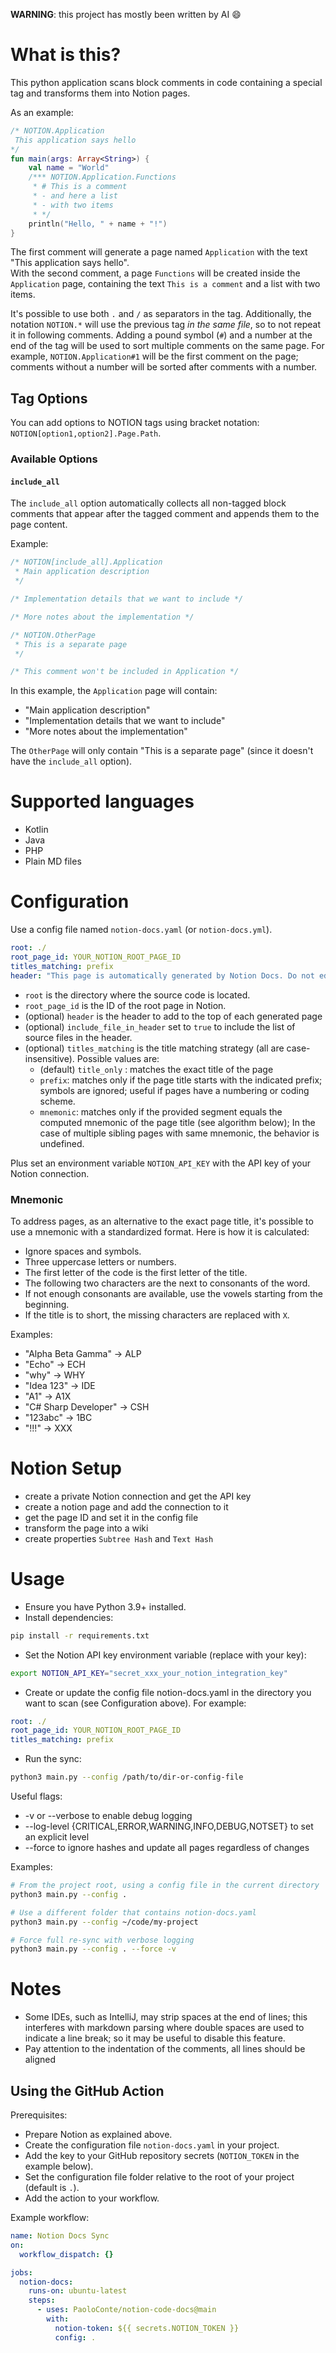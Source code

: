 **WARNING**: this project has mostly been written by AI 😄

# What is this?
This python application scans block comments in code containing a special tag and transforms them into Notion pages. 

As an example:
```kotlin
/* NOTION.Application 
 This application says hello
*/
fun main(args: Array<String>) {
    val name = "World"
    /*** NOTION.Application.Functions
     * # This is a comment
     * - and here a list
     * - with two items
     * */
    println("Hello, " + name + "!")
}
```

The first comment will generate a page named `Application` with the text "This application says hello".  
With the second comment, a page `Functions` will be created inside the `Application` page, containing the text 
`This is a comment` and a list with two items.

It's possible to use both `.` and `/` as separators in the tag. Additionally, the notation `NOTION.*` will
use the previous tag *in the same file*, so to not repeat it in following comments.
Adding a pound symbol (`#`) and a number at the end of the tag will be used to sort multiple comments on the same page.
For example, `NOTION.Application#1` will be the first comment on the page; comments without a number will be sorted after
comments with a number.

## Tag Options
You can add options to NOTION tags using bracket notation: `NOTION[option1,option2].Page.Path`.

### Available Options

#### `include_all`
The `include_all` option automatically collects all non-tagged block comments that appear after the tagged comment and appends them to the page content.

Example:
```kotlin
/* NOTION[include_all].Application
 * Main application description
 */

/* Implementation details that we want to include */

/* More notes about the implementation */

/* NOTION.OtherPage
 * This is a separate page
 */

/* This comment won't be included in Application */
```

In this example, the `Application` page will contain:
- "Main application description"
- "Implementation details that we want to include"
- "More notes about the implementation"

The `OtherPage` will only contain "This is a separate page" (since it doesn't have the `include_all` option).

# Supported languages
- Kotlin
- Java
- PHP
- Plain MD files

# Configuration
Use a config file named `notion-docs.yaml` (or `notion-docs.yml`).
```yaml
root: ./
root_page_id: YOUR_NOTION_ROOT_PAGE_ID
titles_matching: prefix
header: "This page is automatically generated by Notion Docs. Do not edit manually."
```
- `root` is the directory where the source code is located.
- `root_page_id` is the ID of the root page in Notion.
- (optional) `header` is the header to add to the top of each generated page
- (optional) `include_file_in_header` set to `true` to include the list of source files in the header.
- (optional) `titles_matching` is the title matching strategy (all are case-insensitive). Possible values are:
  - (default) `title_only` : matches the exact title of the page
  - `prefix`: matches only if the page title starts with the indicated prefix; symbols are ignored; useful if pages have a numbering or coding scheme.
  - `mnemonic`: matches only if the provided segment equals the computed mnemonic of the page title (see algorithm below); In the case of multiple sibling pages with same mnemonic, the behavior is undefined.

Plus set an environment variable `NOTION_API_KEY` with the API key of your Notion connection.


### Mnemonic
To address pages, as an alternative to the exact page title, it's possible to use a mnemonic with a standardized format.
Here is how it is calculated:
- Ignore spaces and symbols.
- Three uppercase letters or numbers.
- The first letter of the code is the first letter of the title.
- The following two characters are the next to consonants of the word.
- If not enough consonants are available, use the vowels starting from the beginning.
- If the title is to short, the missing characters are replaced with `X`.

Examples:
- "Alpha Beta Gamma" → ALP
- "Echo" → ECH
- "why" → WHY
- "Idea 123" → IDE
- "A1" → A1X
- "C# Sharp Developer" → CSH
- "123abc" → 1BC
- "!!!" → XXX


# Notion Setup
- create a private Notion connection and get the API key
- create a notion page and add the connection to it
- get the page ID and set it in the config file
- transform the page into a wiki
- create properties `Subtree Hash` and `Text Hash`


# Usage

- Ensure you have Python 3.9+ installed.
- Install dependencies:

```bash
pip install -r requirements.txt
```

- Set the Notion API key environment variable (replace with your key):

```bash
export NOTION_API_KEY="secret_xxx_your_notion_integration_key"
```

- Create or update the config file notion-docs.yaml in the directory you want to scan (see Configuration above). For example:

```yaml
root: ./
root_page_id: YOUR_NOTION_ROOT_PAGE_ID
titles_matching: prefix
```

- Run the sync:

```bash
python3 main.py --config /path/to/dir-or-config-file
```

Useful flags:
- -v or --verbose to enable debug logging
- --log-level {CRITICAL,ERROR,WARNING,INFO,DEBUG,NOTSET} to set an explicit level
- --force to ignore hashes and update all pages regardless of changes

Examples:

```bash
# From the project root, using a config file in the current directory
python3 main.py --config .

# Use a different folder that contains notion-docs.yaml
python3 main.py --config ~/code/my-project

# Force full re-sync with verbose logging
python3 main.py --config . --force -v
```

# Notes
- Some IDEs, such as IntelliJ, may strip spaces at the end of lines; this interferes with markdown parsing 
where double spaces are used to indicate a line break; so it may be useful to disable this feature.
- Pay attention to the indentation of the comments, all lines should be aligned


## Using the GitHub Action
Prerequisites:
- Prepare Notion as explained above.
- Create the configuration file `notion-docs.yaml` in your project.
- Add the key to your GitHub repository secrets (`NOTION_TOKEN` in the example below).
- Set the configuration file folder relative to the root of your project (default is `.`).
- Add the action to your workflow.

Example workflow:

```yaml
name: Notion Docs Sync
on:
  workflow_dispatch: {}

jobs:
  notion-docs:
    runs-on: ubuntu-latest
    steps:
      - uses: PaoloConte/notion-code-docs@main
        with:
          notion-token: ${{ secrets.NOTION_TOKEN }}
          config: .
```
